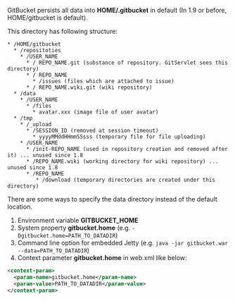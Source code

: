 GitBucket persists all data into __HOME/.gitbucket__ in default (In 1.9 or before, HOME/gitbucket is default).

This directory has following structure:

```
* /HOME/gitbucket
  * /repositoties
    * /USER_NAME
      * / REPO_NAME.git (substance of repository. GitServlet sees this directory)
      * / REPO_NAME
        * /issues (files which are attached to issue)
      * / REPO_NAME.wiki.git (wiki repository)
  * /data
    * /USER_NAME
      * /files
        * avatar.xxx (image file of user avatar)
  * /tmp
    * /_upload
      * /SESSION_ID (removed at session timeout)
        * yyyyMMddHHmmSSsss (temporary file for file uploading)
    * /USER_NAME
      * /init-REPO_NAME (used in repository creation and removed after it) ... unused since 1.8
      * /REPO_NAME.wiki (working directory for wiki repository) ... unused since 1.8
      * /REPO_NAME
         * /download (temporary directories are created under this directory)
```

There are some ways to specify the data directory instead of the default location.

1. Environment variable __GITBUCKET_HOME__
2. System property __gitbucket.home__ (e.g. ```-Dgitbucket.home=PATH_TO_DATADIR```)
3. Command line option for embedded Jetty (e.g. ```java -jar gitbucket.war --data=PATH_TO_DATADIR```)
4. Context parameter __gitbucket.home__ in web.xml like below:
```xml
<context-param>
  <param-name>gitbucket.home</param-name>
  <param-value>PATH_TO_DATADIR</param-value>
</context-param>
```